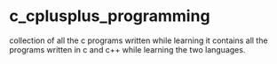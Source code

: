 # c_cplusplus_programming
collection of all the c programs written while learning
it contains all the programs written in c and c++ while learning the two languages.
